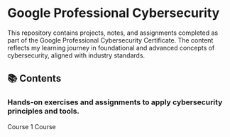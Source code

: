 # Google Professional Cybersecurity
This repository contains projects, notes, and assignments completed as part of the Google Professional Cybersecurity Certificate. The content reflects my learning journey in foundational and advanced concepts of cybersecurity, aligned with industry standards.

## 📚 Contents
### Hands-on exercises and assignments to apply cybersecurity principles and tools.
Course 1
Course 

